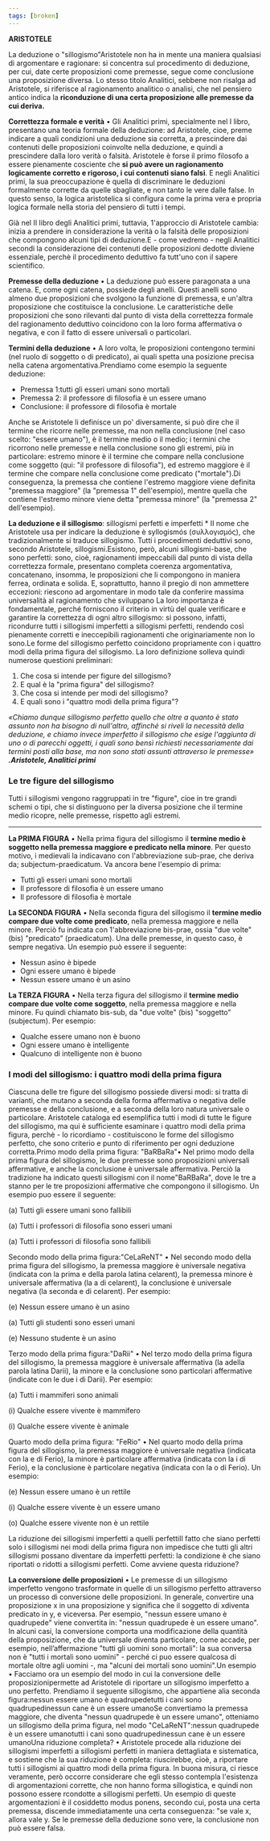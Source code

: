 ```yaml
---
tags: [broken]
---
```

**ARISTOTELE**

La deduzione o "sillogismo"Aristotele non ha in mente una maniera qualsiasi di argomentare e ragionare: si concentra sul procedimento di deduzione, per cui, date certe proposizioni come premesse, segue come conclusione una proposizione diversa. Lo stesso titolo Analitici, sebbene non risalga ad Aristotele, si riferisce al ragionamento analitico o analisi, che nel pensiero antico indica la **riconduzione di una certa proposizione alle premesse da cui deriva.**

**Correttezza formale e verità** • Gli Analitici primi, specialmente nel I libro, presentano una teoria formale della deduzione: ad Aristotele, cioe, preme indicare a quali condizioni una deduzione sia corretta, a prescindere dai contenuti delle proposizioni coinvolte nella deduzione, e quindi a prescindere dalla loro verità o falsità. Aristotele è forse il primo filosofo a essere pienamente cosciente che **si può avere un ragionamento logicamente corretto e rigoroso, i cui contenuti siano falsi**. E negli Analitici primi, la sua preoccupazione è quella di discriminare le deduzioni formalmente corrette da quelle sbagliate, e non tanto le vere dalle false. In questo senso, la logica aristotelica si configura come la prima vera e propria logica formale nella storia del pensiero di tutti i tempi.

Già nel II libro degli Analitici primi, tuttavia, 1'approccio di Aristotele cambia: inizia a prendere in considerazione la verità o la falsità delle proposizioni che compongono alcuni tipi di deduzione.E - come vedremo - negli Analitici secondi la considerazione dei contenuti delle proposizioni dedotte diviene essenziale, perchè il procedimento deduttivo fa tutt'uno con il sapere scientifico.

**Premesse della deduzione** • La deduzione può essere paragonata a una catena. E, come ogni catena, possiede degli anelli. Questi anelli sono almeno due proposizioni che svolgono la funzione di premessa, e un'altra proposizione che costituisce la conclusione. Le caratteristiche delle proposizioni che sono rilevanti dal punto di vista della correttezza formale del ragionamento deduttivo coincidono con la loro forma affermativa o negativa, e con il fatto di essere universali o particolari.

**Termini della deduzione** • A loro volta, le proposizioni contengono termini (nel ruolo di soggetto o di predicato), ai quali spetta una posizione precisa nella catena argomentativa.Prendiamo come esempio la seguente deduzione:

-   Premessa 1:tutti gli esseri umani sono mortali
-   Premessa 2: il professore di filosofia è un essere umano
-   Conclusione: il professore di filosofia è mortale

Anche se Aristotele li definisce un po' diversamente, si può dire che il termine che ricorre nelle premesse, ma non nella conclusione (nel caso scelto: "essere umano"), è il termine medio o il medio; i termini che ricorrono nelle premesse e nella conclusione sono gli estremi, più in particolare: estremo minore è il termine che compare nella conclusione come soggetto (qui: "il professore di filosofia"), ed estremo maggiore è il termine che compare nella conclusione come predicato ("mortale").Di conseguenza, la premessa che contiene l'estremo maggiore viene definita "premessa maggiore" (la "premessa 1" dell'esempio), mentre quella che contiene l'estremo minore viene detta "premessa minore" (la "premessa 2" dell'esempio).

**La deduzione e il sillogismo**: sillogismi perfetti e imperfetti * II nome che Aristotele usa per indicare la deduzione è syllogismós (συλλογισμóς), che tradizionalmente si traduce sillogismo. Tutti i procedimenti deduttivi sono, secondo Aristotele, sillogismi.Esistono, però, alcuni sillogismi-base, che sono perfetti: sono, cioè, ragionamenti impeccabili dal punto di vista della correttezza formale, presentano completa coerenza argomentativa, concatenano, insomma, le proposizioni che li compongono in maniera ferrea, ordinata e solida. E, soprattutto, hanno il pregio di non ammettere eccezioni: riescono ad argomentare in modo tale da conferire massima universalità al ragionamento che sviluppano La loro importanza è fondamentale, perché forniscono il criterio in virtù del quale verificare e garantire la correttezza di ogni altro sillogismo: si possono, infatti, ricondurre tutti i sillogismi imperfetti a sillogismi perfetti, rendendo così pienamente corretti e ineccepibili ragionamenti che originariamente non lo sono.Le forme del sillogismo perfetto coincidono propriamente con i quattro modi della prima figura del sillogismo. La loro definizione solleva quindi numerose questioni preliminari:

1.  Che cosa si intende per figure del sillogismo?
2.  E qual è la "prima figura" del sillogismo?
3.  Che cosa si intende per modi del sillogismo?
4.  E quali sono i "quattro modi della prima figura"?

_«Chiamo dunque sillogismo perfetto quello che oltre a quanto è stato assunto non ha bisogno di null'altro, affinché si riveli la necessità della deduzione, e chiamo invece imperfetto il sillogismo che esige l'aggiunta di uno o di parecchi oggetti, i quali sono bensì richiesti necessariamente dai termini posti alla base, ma non sono stati assunti attraverso le premesse» **.Aristotele, Analitici primi**_

### Le tre figure del sillogismo

Tutti i sillogismi vengono raggruppati in tre "figure", cioe in tre grandi schemi o tipi, che si distinguono per la diversa posizione che il termine medio ricopre, nelle premesse, rispetto agli estremi.

---

**La PRIMA FIGURA** • Nella prima figura del sillogismo il **termine medio è soggetto nella premessa maggiore e predicato nella minore**. Per questo motivo, i medievali la indicavano con l'abbreviazione sub-prae, che deriva da; subjectum-praedicatum. Va ancora bene l'esempio di prima:

-   Tutti gli esseri umani sono mortali
-   Il professore di filosofia è un essere umano
-   Il professore di filosofia è mortale

**La SECONDA FIGURA** • Nella seconda figura del sillogismo il **termine medio compare due volte come predicato**, nella premessa maggiore e nella minore. Perciò fu indicata con 1'abbreviazione bis-prae, ossia "due volte" (bis) "predicato" (praedicatum). Una delle premesse, in questo caso, è sempre negativa. Un esempio può essere il seguente:

-   Nessun asino è bipede
-   Ogni essere umano è bipede
-   Nessun essere umano è un asino

**La TERZA FIGURA** • Nella terza figura del sillogismo il **termine medio compare due volte come soggetto**, nella premessa maggiore e nella minore. Fu quindi chiamato bis-sub, da "due volte" (bis) "soggetto" (subjectum). Per esempio:

-   Qualche essere umano non è buono
-   Ogni essere umano è intelligente
-   Qualcuno di intelligente non è buono

### I modi del sillogismo: i quattro modi della prima figura

Ciascuna delle tre figure del sillogismo possiede diversi modi: si tratta di varianti, che mutano a seconda della forma affermativa o negativa delle premesse e della conclusione, e a seconda della loro natura universale o particolare. Aristotele cataloga ed esemplifica tutti i modi di tutte le figure del sillogismo, ma qui è sufficiente esaminare i quattro modi della prima figura, perchè - lo ricordiamo - costituiscono le forme del sillogismo perfetto, che sono criterio e punto di riferimento per ogni deduzione corretta.Primo modo della prima figura: "BaRBaRa"• Nel primo modo della prima figura del sillogismo, le due premesse sono proposizioni universali affermative, e anche la conclusione è universale affermativa. Perciò la tradizione ha indicato questi sillogismi con il nome"BaRBaRa", dove le tre a stanno per le tre proposizioni affermative che compongono il sillogismo. Un esempio puo essere il seguente:

(a) Tutti gli essere umani sono fallibili

(a) Tutti i professori di filosofia sono esseri umani

(a) Tutti i professori di filosofia sono fallibili

Secondo modo della prima figura:"CeLaReNT" • Nel secondo modo della prima figura del sillogismo, la premessa maggiore è universale negativa (indicata con la prima e della parola latina celarent), la premessa minore è universale affermativa (la a di celarent), la conclusione è universale negativa (la seconda e di celarent). Per esempio:

(e) Nessun essere umano è un asino

(a) Tutti gli studenti sono esseri umani

(e) Nessuno studente è un asino

Terzo modo della prima figura:"DaRii" • Nel terzo modo della prima figura del sillogismo, la premessa maggiore è universale affermativa (la adella parola latina Darii), la minore e la conclusione sono particolari affermative (indicate con le due i di Darii). Per esempio:

(a) Tutti i mammiferi sono animali

(i) Qualche essere vivente è mammifero

(i) Qualche essere vivente è animale

Quarto modo della prima figura: "FeRio" • Nel quarto modo della prima figura del sillogismo, la premessa maggiore è universale negativa (indicata con la e di Ferio), la minore è particolare affermativa (indicata con la i di Ferio), e la conclusione è particolare negativa (indicata con la o di Ferio). Un esempio:

(e) Nessun essere umano è un rettile

(i) Qualche essere vivente è un essere umano

(o) Qualche essere vivente non è un rettile

La riduzione dei sillogismi imperfetti a quelli perfettiII fatto che siano perfetti solo i sillogismi nei modi della prima figura non impedisce che tutti gli altri sillogismi possano diventare da imperfetti perfetti: la condizione è che siano riportati o ridotti a sillogismi perfetti. Come avviene questa riduzione?

**La conversione delle proposizioni** • Le premesse di un sillogismo imperfetto vengono trasformate in quelle di un sillogismo perfetto attraverso un processo di conversione delle proposizioni. In generale, convertire una proposizione x in una proposizione y significa che il soggetto di xdiventa predicato in y, e viceversa. Per esempio, "nessun essere umano è quadrupede" viene convertita in: "nessun quadrupede è un essere umano". In alcuni casi, la conversione comporta una modificazione della quantità della proposizione, che da universale diventa particolare, come accade, per esempio, nell’affermazione "tutti gli uomini sono mortali": la sua conversa non è "tutti i mortali sono uomini" - perché ci puo essere qualcosa di mortale oltre agli uomini -, ma "alcuni dei mortali sono uomini".Un esempio • Facciamo ora un esempio del modo in cui la conversione delle proposizionipermette ad Aristotele di riportare un sillogismo imperfetto a uno perfetto. Prendiamo il seguente sillogismo, che appartiene alia seconda figura:nessun essere umano è quadrupedetutti i cani sono quadrupedinessun cane è un essere umanoSe convertiamo la premessa maggiore, che diventa "nessun quadrupede è un essere umano", otteniamo un sillogismo della prima figura, nel modo "CeLaReNT":nessun quadrupede è un essere umanotutti i cani sono quadrupedinessun cane è un essere umanoUna riduzione completa? • Aristotele procede alla riduzione dei sillogismi imperfetti a sillogismi perfetti in maniera dettagliata e sistematica, e sostiene che la sua riduzione è completa: riuscirebbe, cioè, a riportare tutti i sillogismi ai quattro modi della prima figura. In buona misura, ci riesce veramente, però occorre considerare che egli stesso contempla l'esistenza di argomentazioni corrette, che non hanno forma sillogistica, e quindi non possono essere rcondotte a sillogismi perfetti. Un esempio di queste argomentazioni è il cosiddetto modus ponens, secondo cui, posta una certa premessa, discende immediatamente una certa conseguenza: "se vale x, allora vale y. Se le premesse della deduzione sono vere, la conclusione non può essere falsa.